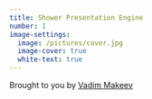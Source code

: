 ```yaml
---
title: Shower Presentation Engine
number: 1
image-settings:
  image: /pictures/cover.jpg
  image-cover: true
  white-text: true
---
```

Brought to you by [Vadim Makeev](http://pepelsbey.net/)
